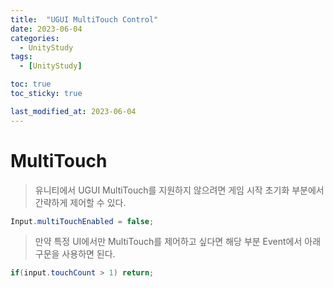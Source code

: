 ```yaml
---
title:  "UGUI MultiTouch Control" 
date: 2023-06-04
categories:
  - UnityStudy
tags:
  - [UnityStudy]

toc: true
toc_sticky: true

last_modified_at: 2023-06-04
---
```


# MultiTouch
>유니티에서 UGUI MultiTouch를 지원하지 않으려면 게임 시작 초기화 부분에서 간략하게 제어할 수 있다.

  ```c#
Input.multiTouchEnabled = false;
  ``` 
>만약 특정 UI에서만 MultiTouch를 제어하고 싶다면 해당 부분 Event에서 아래 구문을 사용하면 된다.
  ```c#
if(input.touchCount > 1) return;
  ``` 